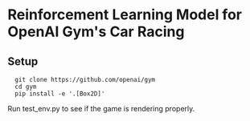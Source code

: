 # Reinforcement Learning Model for OpenAI Gym's Car Racing

## Setup

```
  git clone https://github.com/openai/gym
  cd gym
  pip install -e '.[Box2D]'
```

Run test_env.py to see if the game is rendering properly.